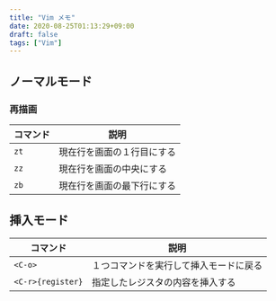 ```yaml
---
title: "Vim メモ"
date: 2020-08-25T01:13:29+09:00
draft: false
tags: ["Vim"]
---
```


## ノーマルモード

### 再描画

| コマンド | 説明 |
| --- | --- |
| `zt` | 現在行を画面の１行目にする |
| `zz` | 現在行を画面の中央にする |
| `zb` | 現在行を画面の最下行にする |

## 挿入モード

| コマンド | 説明 |
| --- | --- |
| `<C-o>` | １つコマンドを実行して挿入モードに戻る |
| `<C-r>{register}` | 指定したレジスタの内容を挿入する |
